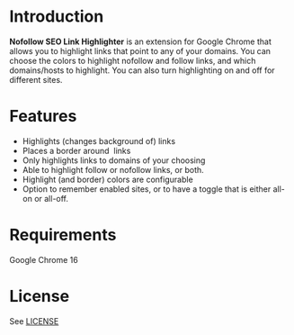 # Introduction

**Nofollow SEO Link Highlighter** is an extension for Google Chrome that allows you to highlight links that point to any of your domains.  You can choose the colors to highlight nofollow and follow links, and which domains/hosts to highlight.  You can also turn highlighting on and off for different sites.

# Features
* Highlights (changes background of) <a> links
* Places a border around <img> links
* Only highlights links to domains of your choosing
* Able to highlight follow or nofollow links, or both.
* Highlight (and border) colors are configurable
* Option to remember enabled sites, or to have a toggle that is either all-on or all-off.

# Requirements
Google Chrome 16

# License
See [LICENSE](https://github.com/wayfair/nofollow_highlighter/blob/master/LICENSE)





